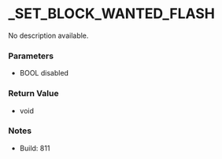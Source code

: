 # _SET_BLOCK_WANTED_FLASH

No description available.

### Parameters
* BOOL disabled

### Return Value
* void

### Notes
* Build: 811

